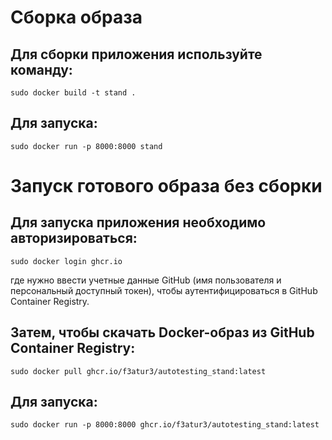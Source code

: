 # Сборка образа
## Для сборки приложения используйте команду:

`sudo docker build -t stand .`

## Для запуска:

`sudo docker run -p 8000:8000 stand`

# Запуск готового образа без сборки
## Для запуска приложения необходимо авторизироваться:

`sudo docker login ghcr.io`

где нужно ввести учетные данные GitHub (имя пользователя и персональный доступный токен), чтобы аутентифицироваться в GitHub Container Registry.

## Затем, чтобы скачать Docker-образ из GitHub Container Registry:

`sudo docker pull ghcr.io/f3atur3/autotesting_stand:latest`

## Для запуска:

`sudo docker run -p 8000:8000 ghcr.io/f3atur3/autotesting_stand:latest`
